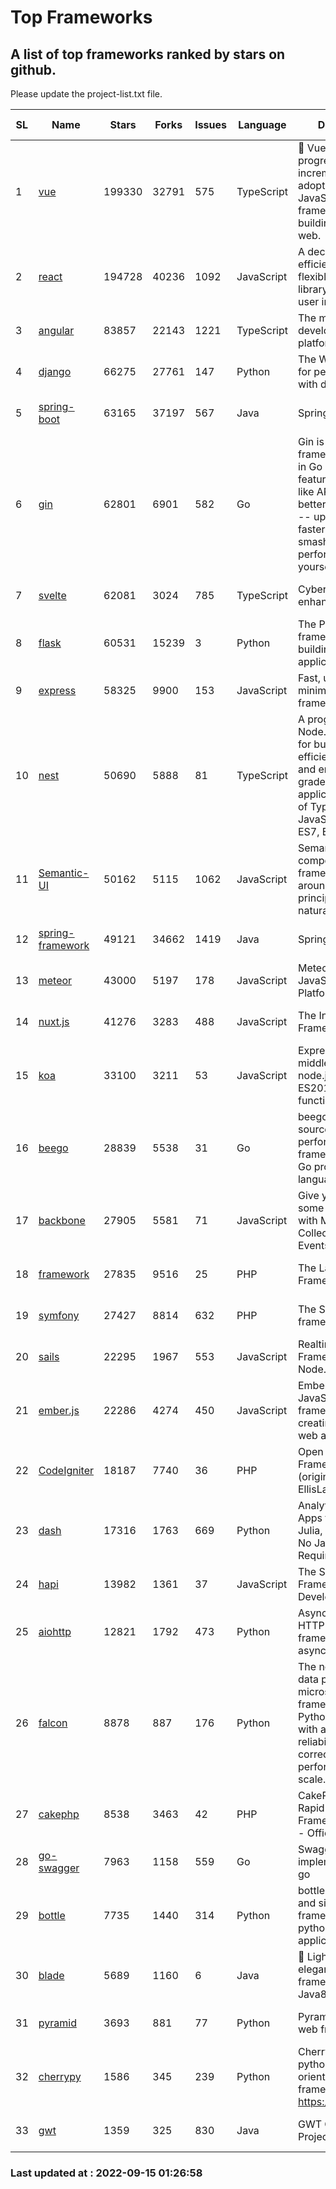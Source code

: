 # Top Frameworks
## A list of top frameworks ranked by stars on github.  
Please update the project-list.txt file.

| SL| Name  | Stars| Forks| Issues | Language | Description | Last Commit |
| --| ------| -----| ---- | ------ | -------- | ----------- | ----------- |
| 1 | [vue](https://github.com/vuejs/vue) | 199330 | 32791 | 575 | TypeScript | 🖖 Vue.js is a progressive, incrementally-adoptable JavaScript framework for building UI on the web. | 2022-09-01 06:31:31 |
| 2 | [react](https://github.com/facebook/react) | 194728 | 40236 | 1092 | JavaScript | A declarative, efficient, and flexible JavaScript library for building user interfaces. | 2022-09-15 00:20:33 |
| 3 | [angular](https://github.com/angular/angular) | 83857 | 22143 | 1221 | TypeScript | The modern web developer’s platform | 2022-09-14 19:10:50 |
| 4 | [django](https://github.com/django/django) | 66275 | 27761 | 147 | Python | The Web framework for perfectionists with deadlines. | 2022-09-14 11:04:34 |
| 5 | [spring-boot](https://github.com/spring-projects/spring-boot) | 63165 | 37197 | 567 | Java | Spring Boot | 2022-09-14 20:49:03 |
| 6 | [gin](https://github.com/gin-gonic/gin) | 62801 | 6901 | 582 | Go | Gin is a HTTP web framework written in Go (Golang). It features a Martini-like API with much better performance -- up to 40 times faster. If you need smashing performance, get yourself some Gin. | 2022-09-01 02:21:27 |
| 7 | [svelte](https://github.com/sveltejs/svelte) | 62081 | 3024 | 785 | TypeScript | Cybernetically enhanced web apps | 2022-09-13 15:57:13 |
| 8 | [flask](https://github.com/pallets/flask) | 60531 | 15239 | 3 | Python | The Python micro framework for building web applications. | 2022-09-14 13:08:38 |
| 9 | [express](https://github.com/expressjs/express) | 58325 | 9900 | 153 | JavaScript | Fast, unopinionated, minimalist web framework for node. | 2022-08-20 01:12:14 |
| 10 | [nest](https://github.com/nestjs/nest) | 50690 | 5888 | 81 | TypeScript | A progressive Node.js framework for building efficient, scalable, and enterprise-grade server-side applications on top of TypeScript & JavaScript (ES6, ES7, ES8) 🚀 | 2022-09-13 07:22:46 |
| 11 | [Semantic-UI](https://github.com/Semantic-Org/Semantic-UI) | 50162 | 5115 | 1062 | JavaScript | Semantic is a UI component framework based around useful principles from natural language. | 2022-09-12 16:12:52 |
| 12 | [spring-framework](https://github.com/spring-projects/spring-framework) | 49121 | 34662 | 1419 | Java | Spring Framework | 2022-09-14 18:28:45 |
| 13 | [meteor](https://github.com/meteor/meteor) | 43000 | 5197 | 178 | JavaScript | Meteor, the JavaScript App Platform | 2022-09-14 18:38:34 |
| 14 | [nuxt.js](https://github.com/nuxt/nuxt.js) | 41276 | 3283 | 488 | JavaScript | The Intuitive Vue(2) Framework | 2022-09-05 13:31:52 |
| 15 | [koa](https://github.com/koajs/koa) | 33100 | 3211 | 53 | JavaScript | Expressive middleware for node.js using ES2017 async functions | 2022-07-13 16:11:33 |
| 16 | [beego](https://github.com/beego/beego) | 28839 | 5538 | 31 | Go | beego is an open-source, high-performance web framework for the Go programming language. | 2022-09-14 08:37:19 |
| 17 | [backbone](https://github.com/jashkenas/backbone) | 27905 | 5581 | 71 | JavaScript | Give your JS App some Backbone with Models, Views, Collections, and Events | 2022-08-23 08:30:45 |
| 18 | [framework](https://github.com/laravel/framework) | 27835 | 9516 | 25 | PHP | The Laravel Framework. | 2022-09-14 13:19:44 |
| 19 | [symfony](https://github.com/symfony/symfony) | 27427 | 8814 | 632 | PHP | The Symfony PHP framework | 2022-09-13 18:17:34 |
| 20 | [sails](https://github.com/balderdashy/sails) | 22295 | 1967 | 553 | JavaScript | Realtime MVC Framework for Node.js | 2022-09-02 20:00:35 |
| 21 | [ember.js](https://github.com/emberjs/ember.js) | 22286 | 4274 | 450 | JavaScript | Ember.js - A JavaScript framework for creating ambitious web applications | 2022-09-13 17:14:37 |
| 22 | [CodeIgniter](https://github.com/bcit-ci/CodeIgniter) | 18187 | 7740 | 36 | PHP | Open Source PHP Framework (originally from EllisLab) | 2022-06-27 19:12:41 |
| 23 | [dash](https://github.com/plotly/dash) | 17316 | 1763 | 669 | Python | Analytical Web Apps for Python, R, Julia, and Jupyter. No JavaScript Required. | 2022-09-12 19:40:04 |
| 24 | [hapi](https://github.com/hapijs/hapi) | 13982 | 1361 | 37 | JavaScript | The Simple, Secure Framework Developers Trust | 2022-08-24 06:29:54 |
| 25 | [aiohttp](https://github.com/aio-libs/aiohttp) | 12821 | 1792 | 473 | Python | Asynchronous HTTP client/server framework for asyncio and Python | 2022-09-13 00:07:10 |
| 26 | [falcon](https://github.com/falconry/falcon) | 8878 | 887 | 176 | Python | The no-magic web data plane API and microservices framework for Python developers, with a focus on reliability, correctness, and performance at scale. | 2022-09-14 06:54:10 |
| 27 | [cakephp](https://github.com/cakephp/cakephp) | 8538 | 3463 | 42 | PHP | CakePHP: The Rapid Development Framework for PHP - Official Repository | 2022-09-14 08:39:02 |
| 28 | [go-swagger](https://github.com/go-swagger/go-swagger) | 7963 | 1158 | 559 | Go | Swagger 2.0 implementation for go | 2022-09-14 23:03:09 |
| 29 | [bottle](https://github.com/bottlepy/bottle) | 7735 | 1440 | 314 | Python | bottle.py is a fast and simple micro-framework for python web-applications. | 2022-09-05 15:24:52 |
| 30 | [blade](https://github.com/lets-blade/blade) | 5689 | 1160 | 6 | Java | :rocket: Lightning fast and elegant mvc framework for Java8 | 2022-05-10 12:38:06 |
| 31 | [pyramid](https://github.com/Pylons/pyramid) | 3693 | 881 | 77 | Python | Pyramid - A Python web framework | 2022-03-13 22:49:13 |
| 32 | [cherrypy](https://github.com/cherrypy/cherrypy) | 1586 | 345 | 239 | Python | CherryPy is a pythonic, object-oriented HTTP framework.      https://cherrypy.dev | 2022-07-17 20:36:25 |
| 33 | [gwt](https://github.com/gwtproject/gwt) | 1359 | 325 | 830 | Java | GWT Open Source Project | 2022-07-26 22:23:28 |

### Last updated at : 2022-09-15 01:26:58
